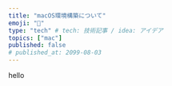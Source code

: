```yaml
---
title: "macOS環境構築について"
emoji: "🍎"
type: "tech" # tech: 技術記事 / idea: アイデア
topics: ["mac"]
published: false
# published_at: 2099-08-03
---
```


hello
